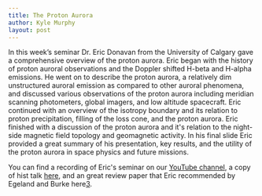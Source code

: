 ```yaml
---
title: The Proton Aurora
author: Kyle Murphy
layout: post
---
```



In this week’s seminar Dr. Eric Donavan from the University of Calgary gave a comprehensive overview of the proton aurora. Eric began with the history of proton auroral observations and the Doppler shifted H-beta and H-alpha emissions. He went on to describe the proton aurora, a relatively dim unstructured auroral emission as compared to other auroral phenomena, and discussed various observations of the proton aurora including meridian scanning photometers, global imagers, and low altitude spacecraft. Eric continued with an overview of the isotropy boundary and its relation to proton precipitation, filling of the loss cone, and the proton aurora. Eric finished with a discussion of the proton aurora and it's relation to the night-side magnetic field topology and geomagnetic activity. In his final slide Eric provided a great summary of his presentation, key results, and the utility of the proton aurora in space physics and future missions.

You can find a recording of Eric's seminar on our [YouTube channel][1], a copy of hist talk [here][2], and an great review paper that Eric recommended by Egeland and Burke here[3].

[1]:https://www.youtube.com/channel/UCNlOK9mCmI3V111EHQRCuEQ
[2]:https://github.com/MSOLSS/MagSeminars/blob/master/presentations/2008_nasa_magnetospheric-physics_proton-aurora_donovan.pdf
[3]:https://hgss.copernicus.org/articles/10/201/2019/